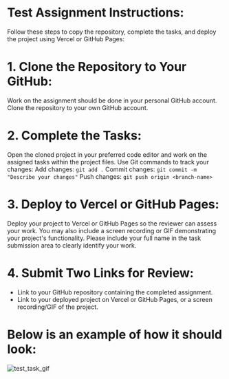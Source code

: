 # Test Assignment Instructions:

Follow these steps to copy the repository, complete the tasks, and deploy the project using Vercel or GitHub Pages:

# 1. Clone the Repository to Your GitHub:

Work on the assignment should be done in your personal GitHub account. Clone the repository to your own GitHub account.

# 2. Complete the Tasks:

Open the cloned project in your preferred code editor and work on the assigned tasks within the project files.
Use Git commands to track your changes:
Add changes: `git add .`
Commit changes: `git commit -m "Describe your changes"`
Push changes: `git push origin <branch-name>`

# 3. Deploy to Vercel or GitHub Pages:

Deploy your project to Vercel or GitHub Pages so the reviewer can assess your work. You may also include a screen recording or GIF demonstrating your project's functionality. Please include your full name in the task submission area to clearly identify your work.

# 4. Submit Two Links for Review:

- Link to your GitHub repository containing the completed assignment.
- Link to your deployed project on Vercel or GitHub Pages, or a screen recording/GIF of the project.

# Below is an example of how it should look:
![test_task_gif](https://github.com/user-attachments/assets/111262b4-3997-49ea-98aa-ebacead7cccc)
